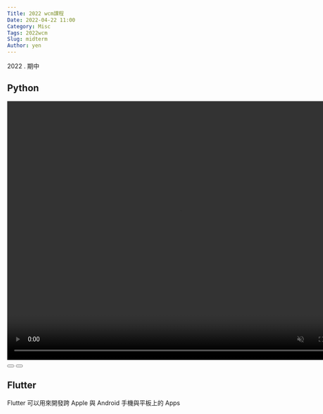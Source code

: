 ```yaml
---
Title: 2022 wcm課程
Date: 2022-04-22 11:00
Category: Misc
Tags: 2022wcm
Slug: midterm
Author: yen
---
```


2022 . 期中

<!-- PELICAN_END_SUMMARY -->

Python
----
<video width="800" height="600" autoplay="autoplay" class="winkVideoClass" data-dirname="./../cmsimde/static" data-varname="winkVideoData2" loop="loop" muted="" playsinline="">
<source src="./../downloads/w8_project.mp4" type="video/mp4" /></video>
<div class="winkVideoOverlayClass"></div>
<div class="winkVideoControlBarClass"><button class="winkVideoControlBarPlayButtonClass"></button> <button class="winkVideoControlBarPauseButtonClass"></button>
<div class="winkVideoControlBarProgressLeftClass"></div>
<div class="winkVideoControlBarProgressEmptyMiddleClass"></div>
<div class="winkVideoControlBarProgressRightClass"></div>
<div class="winkVideoControlBarProgressFilledMiddleClass"></div>
<div class="winkVideoControlBarProgressThumbClass"></div>
</div>
<div class="winkVideoPlayOverlayClass"></div>
</div>


Flutter
----

Flutter 可以用來開發跨 Apple 與 Android 手機與平板上的 Apps

